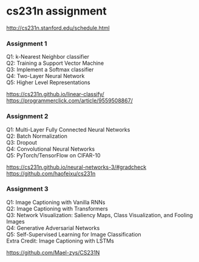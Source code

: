 # cs231n assignment
http://cs231n.stanford.edu/schedule.html



### Assignment 1 
Q1: k-Nearest Neighbor classifier  
Q2: Training a Support Vector Machine  
Q3: Implement a Softmax classifier  
Q4: Two-Layer Neural Network  
Q5: Higher Level Representations  

https://cs231n.github.io/linear-classify/  
https://programmerclick.com/article/9559508867/  


### Assignment 2 
Q1: Multi-Layer Fully Connected Neural Networks  
Q2: Batch Normalization  
Q3: Dropout  
Q4: Convolutional Neural Networks  
Q5: PyTorch/TensorFlow on CIFAR-10  

https://cs231n.github.io/neural-networks-3/#gradcheck  
https://github.com/haofeixu/cs231n  

### Assignment 3  
Q1: Image Captioning with Vanilla RNNs  
Q2: Image Captioning with Transformers  
Q3: Network Visualization: Saliency Maps, Class Visualization, and Fooling Images  
Q4: Generative Adversarial Networks  
Q5: Self-Supervised Learning for Image Classification  
Extra Credit: Image Captioning with LSTMs  

https://github.com/Mael-zys/CS231N
